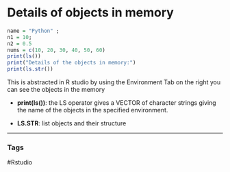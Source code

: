 # Details of objects in memory 
``` R
name = "Python" ;
n1 = 10;
n2 = 0.5 
nums = c(10, 20, 30, 40, 50, 60)
print(ls())
print("Details of the objects in memory:")
print(ls.str())

```

This is abstracted in R studio by using the Environment Tab on the right you can see the objects in the memory 

- **print(ls())**: the LS operator gives a VECTOR of character strings giving the name of the objects in the specified environment. 

- **LS.STR**: list objects and their structure 

---
### Tags
#Rstudio
